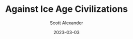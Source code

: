 ---
layout: podcast
title: "Against Ice Age Civilizations"
author: Scott Alexander
description: https://astralcodexten.substack.com/p/against-ice-age-civilizations
date: 2023-03-03
length: 2302577
duration: 575
guid: against-ice-age-civilizations
---